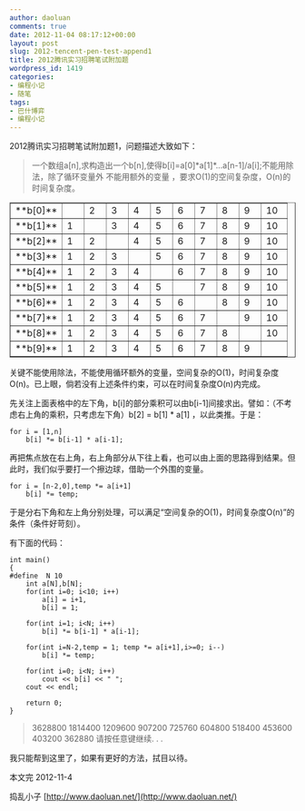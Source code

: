 ```yaml
---
author: daoluan
comments: true
date: 2012-11-04 08:17:12+00:00
layout: post
slug: 2012-tencent-pen-test-append1
title: 2012腾讯实习招聘笔试附加题
wordpress_id: 1419
categories:
- 编程小记
- 随笔
tags:
- 巴什博弈
- 编程小记
---
```


2012腾讯实习招聘笔试附加题1，问题描述大致如下：


<blockquote>一个数组a[n],求构造出一个b[n],使得b[i]=a[0]*a[1]*...a[n-1]/a[i];不能用除法，除了循环变量外 不能用额外的变量 ，要求O(1)的空间复杂度，O(n)的时间复杂度。</blockquote>


<table cellpadding="0" cellspacing="0" border="1" >
<tbody >
<tr >

<td width="38" valign="top" >**b[0]**
</td>

<td width="22" valign="top" >
</td>

<td width="22" valign="top" >2
</td>

<td width="22" valign="top" >3
</td>

<td width="22" valign="top" >4
</td>

<td width="22" valign="top" >5
</td>

<td width="22" valign="top" >6
</td>

<td width="22" valign="top" >7
</td>

<td width="22" valign="top" >8
</td>

<td width="22" valign="top" >9
</td>

<td width="29" valign="top" >10
</td>
</tr>
<tr >

<td width="38" valign="top" >**b[1]**
</td>

<td width="22" valign="top" >1
</td>

<td width="22" valign="top" >
</td>

<td width="22" valign="top" >3
</td>

<td width="22" valign="top" >4
</td>

<td width="22" valign="top" >5
</td>

<td width="22" valign="top" >6
</td>

<td width="22" valign="top" >7
</td>

<td width="22" valign="top" >8
</td>

<td width="22" valign="top" >9
</td>

<td width="29" valign="top" >10
</td>
</tr>
<tr >

<td width="38" valign="top" >**b[2]**
</td>

<td width="22" valign="top" >1
</td>

<td width="22" valign="top" >2
</td>

<td width="22" valign="top" >
</td>

<td width="22" valign="top" >4
</td>

<td width="22" valign="top" >5
</td>

<td width="22" valign="top" >6
</td>

<td width="22" valign="top" >7
</td>

<td width="22" valign="top" >8
</td>

<td width="22" valign="top" >9
</td>

<td width="29" valign="top" >10
</td>
</tr>
<tr >

<td width="38" valign="top" >**b[3]**
</td>

<td width="22" valign="top" >1
</td>

<td width="22" valign="top" >2
</td>

<td width="22" valign="top" >3
</td>

<td width="22" valign="top" >
</td>

<td width="22" valign="top" >5
</td>

<td width="22" valign="top" >6
</td>

<td width="22" valign="top" >7
</td>

<td width="22" valign="top" >8
</td>

<td width="22" valign="top" >9
</td>

<td width="29" valign="top" >10
</td>
</tr>
<tr >

<td width="38" valign="top" >**b[4]**
</td>

<td width="22" valign="top" >1
</td>

<td width="22" valign="top" >2
</td>

<td width="22" valign="top" >3
</td>

<td width="22" valign="top" >4
</td>

<td width="22" valign="top" >
</td>

<td width="22" valign="top" >6
</td>

<td width="22" valign="top" >7
</td>

<td width="22" valign="top" >8
</td>

<td width="22" valign="top" >9
</td>

<td width="29" valign="top" >10
</td>
</tr>
<tr >

<td width="38" valign="top" >**b[5]**
</td>

<td width="22" valign="top" >1
</td>

<td width="22" valign="top" >2
</td>

<td width="22" valign="top" >3
</td>

<td width="22" valign="top" >4
</td>

<td width="22" valign="top" >5
</td>

<td width="22" valign="top" >
</td>

<td width="22" valign="top" >7
</td>

<td width="22" valign="top" >8
</td>

<td width="22" valign="top" >9
</td>

<td width="29" valign="top" >10
</td>
</tr>
<tr >

<td width="38" valign="top" >**b[6]**
</td>

<td width="22" valign="top" >1
</td>

<td width="22" valign="top" >2
</td>

<td width="22" valign="top" >3
</td>

<td width="22" valign="top" >4
</td>

<td width="22" valign="top" >5
</td>

<td width="22" valign="top" >6
</td>

<td width="22" valign="top" >
</td>

<td width="22" valign="top" >8
</td>

<td width="22" valign="top" >9
</td>

<td width="29" valign="top" >10
</td>
</tr>
<tr >

<td width="38" valign="top" >**b[7]**
</td>

<td width="22" valign="top" >1
</td>

<td width="22" valign="top" >2
</td>

<td width="22" valign="top" >3
</td>

<td width="22" valign="top" >4
</td>

<td width="22" valign="top" >5
</td>

<td width="22" valign="top" >6
</td>

<td width="22" valign="top" >7
</td>

<td width="22" valign="top" >
</td>

<td width="22" valign="top" >9
</td>

<td width="29" valign="top" >10
</td>
</tr>
<tr >

<td width="38" valign="top" >**b[8]**
</td>

<td width="22" valign="top" >1
</td>

<td width="22" valign="top" >2
</td>

<td width="22" valign="top" >3
</td>

<td width="22" valign="top" >4
</td>

<td width="22" valign="top" >5
</td>

<td width="22" valign="top" >6
</td>

<td width="22" valign="top" >7
</td>

<td width="22" valign="top" >8
</td>

<td width="22" valign="top" >
</td>

<td width="29" valign="top" >10
</td>
</tr>
<tr >

<td width="38" valign="top" >**b[9]**
</td>

<td width="22" valign="top" >1
</td>

<td width="22" valign="top" >2
</td>

<td width="22" valign="top" >3
</td>

<td width="22" valign="top" >4
</td>

<td width="22" valign="top" >5
</td>

<td width="22" valign="top" >6
</td>

<td width="22" valign="top" >7
</td>

<td width="22" valign="top" >8
</td>

<td width="22" valign="top" >9
</td>

<td width="29" valign="top" >
</td>
</tr>
</tbody>
</table>
<!-- more -->

关键不能使用除法，不能使用循环额外的变量，空间复杂的O(1)，时间复杂度O(n)。已上眼，倘若没有上述条件约束，可以在时间复杂度O(n)内完成。

先关注上面表格中的左下角，b[i]的部分乘积可以由b[i-1]间接求出。譬如：（不考虑右上角的乘积，只考虑左下角）b[2] = b[1] * a[1] ，以此类推。于是：

    
    for i = [1,n]
    	b[i] *= b[i-1] * a[i-1];


再把焦点放在右上角，右上角部分从下往上看，也可以由上面的思路得到结果。但此时，我们似乎要打一个擦边球，借助一个外围的变量。

    
    for i = [n-2,0],temp *= a[i+1]
    	b[i] *= temp;


于是分右下角和左上角分别处理，可以满足“空间复杂的O(1)，时间复杂度O(n)”的条件（条件好苛刻）。

有下面的代码：

    
    int main()
    {	
    #define  N 10
    	int a[N],b[N];
    	for(int i=0; i<10; i++)
    		a[i] = i+1,
    		b[i] = 1;
    
    	for(int i=1; i<N; i++)
    		b[i] *= b[i-1] * a[i-1];
    
    	for(int i=N-2,temp = 1; temp *= a[i+1],i>=0; i--)
    		b[i] *= temp;
    
    	for(int i=0; i<N; i++)
    		cout << b[i] << " ";
    	cout << endl;
    
    	return 0;
    }




<blockquote>3628800 1814400 1209600 907200 725760 604800 518400 453600 403200 362880
请按任意键继续. . .</blockquote>


我只能帮到这里了，如果有更好的方法，拭目以待。

本文完 2012-11-4

捣乱小子 [http://www.daoluan.net/](http://www.daoluan.net/)


<blockquote></blockquote>
